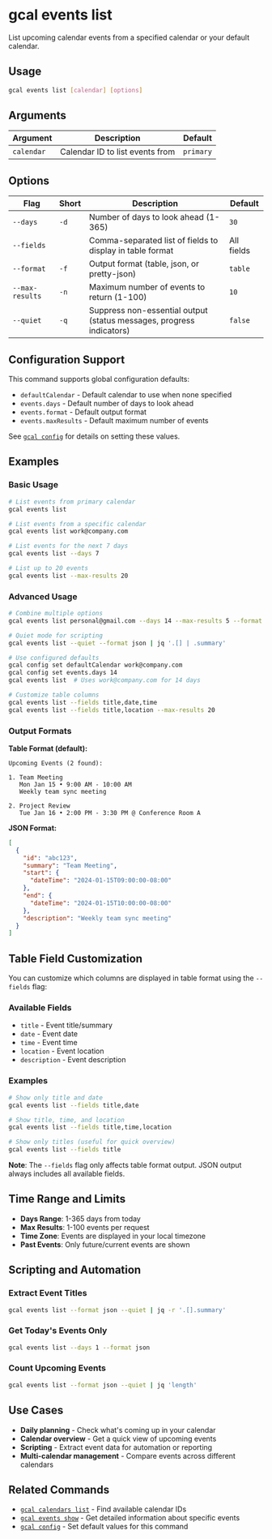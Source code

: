 # gcal events list

List upcoming calendar events from a specified calendar or your default calendar.

## Usage

```bash
gcal events list [calendar] [options]
```

## Arguments

| Argument | Description | Default |
|----------|-------------|---------|
| `calendar` | Calendar ID to list events from | `primary` |

## Options

| Flag | Short | Description | Default |
|------|-------|-------------|---------|
| `--days` | `-d` | Number of days to look ahead (1-365) | `30` |
| `--fields` | | Comma-separated list of fields to display in table format | All fields |
| `--format` | `-f` | Output format (table, json, or pretty-json) | `table` |
| `--max-results` | `-n` | Maximum number of events to return (1-100) | `10` |
| `--quiet` | `-q` | Suppress non-essential output (status messages, progress indicators) | `false` |

## Configuration Support

This command supports global configuration defaults:

- `defaultCalendar` - Default calendar to use when none specified
- `events.days` - Default number of days to look ahead
- `events.format` - Default output format
- `events.maxResults` - Default maximum number of events

See [`gcal config`](config.md) for details on setting these values.

## Examples

### Basic Usage

```bash
# List events from primary calendar
gcal events list

# List events from a specific calendar
gcal events list work@company.com

# List events for the next 7 days
gcal events list --days 7

# List up to 20 events
gcal events list --max-results 20
```

### Advanced Usage

```bash
# Combine multiple options
gcal events list personal@gmail.com --days 14 --max-results 5 --format json

# Quiet mode for scripting
gcal events list --quiet --format json | jq '.[] | .summary'

# Use configured defaults
gcal config set defaultCalendar work@company.com
gcal config set events.days 14
gcal events list  # Uses work@company.com for 14 days

# Customize table columns
gcal events list --fields title,date,time
gcal events list --fields title,location --max-results 20
```

### Output Formats

**Table Format (default):**
```
Upcoming Events (2 found):

1. Team Meeting
   Mon Jan 15 • 9:00 AM - 10:00 AM
   Weekly team sync meeting

2. Project Review
   Tue Jan 16 • 2:00 PM - 3:30 PM @ Conference Room A
```

**JSON Format:**
```json
[
  {
    "id": "abc123",
    "summary": "Team Meeting",
    "start": {
      "dateTime": "2024-01-15T09:00:00-08:00"
    },
    "end": {
      "dateTime": "2024-01-15T10:00:00-08:00"
    },
    "description": "Weekly team sync meeting"
  }
]
```

## Table Field Customization

You can customize which columns are displayed in table format using the `--fields` flag:

### Available Fields
- `title` - Event title/summary
- `date` - Event date 
- `time` - Event time
- `location` - Event location
- `description` - Event description

### Examples
```bash
# Show only title and date
gcal events list --fields title,date

# Show title, time, and location
gcal events list --fields title,time,location

# Show only titles (useful for quick overview)
gcal events list --fields title
```

**Note**: The `--fields` flag only affects table format output. JSON output always includes all available fields.

## Time Range and Limits

- **Days Range**: 1-365 days from today
- **Max Results**: 1-100 events per request
- **Time Zone**: Events are displayed in your local timezone
- **Past Events**: Only future/current events are shown

## Scripting and Automation

### Extract Event Titles
```bash
gcal events list --format json --quiet | jq -r '.[].summary'
```

### Get Today's Events Only
```bash
gcal events list --days 1 --format json
```

### Count Upcoming Events
```bash
gcal events list --format json --quiet | jq 'length'
```

## Use Cases

- **Daily planning** - Check what's coming up in your calendar
- **Calendar overview** - Get a quick view of upcoming events
- **Scripting** - Extract event data for automation or reporting
- **Multi-calendar management** - Compare events across different calendars

## Related Commands

- [`gcal calendars list`](calendars-list.md) - Find available calendar IDs
- [`gcal events show`](events-show.md) - Get detailed information about specific events
- [`gcal config`](config.md) - Set default values for this command